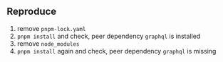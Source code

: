 ## Reproduce

1. remove `pnpm-lock.yaml`
2. `pnpm install` and check, peer dependency `graphql` is installed
3. remove `node_modules`
4. `pnpm install` again and check, peer dependency `graphql` is missing
